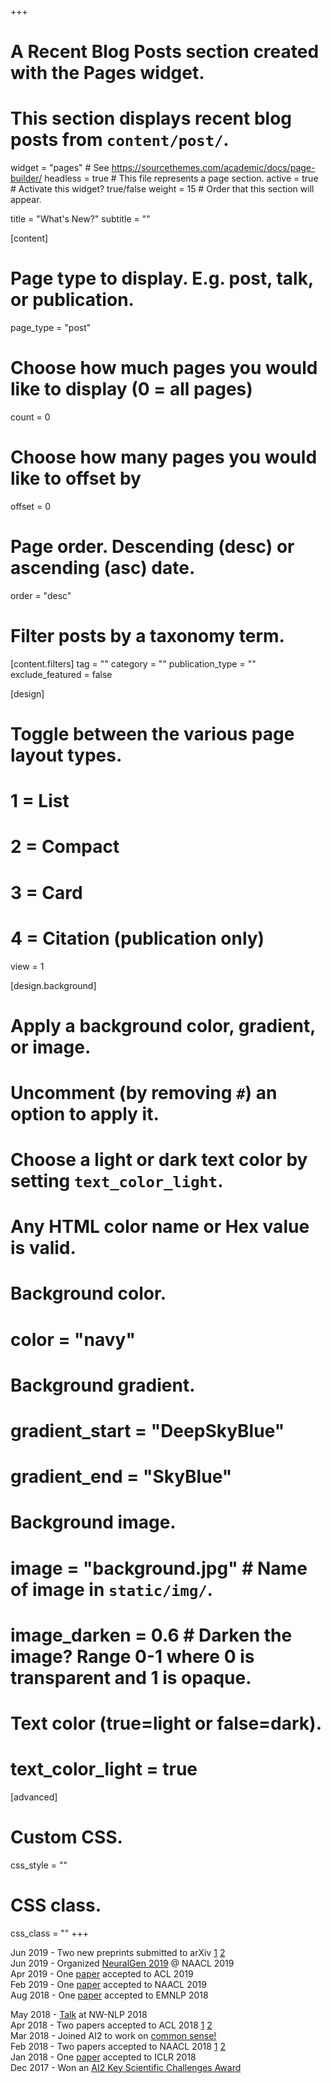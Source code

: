 +++
# A Recent Blog Posts section created with the Pages widget.
# This section displays recent blog posts from `content/post/`.

widget = "pages"  # See https://sourcethemes.com/academic/docs/page-builder/
headless = true  # This file represents a page section.
active = true  # Activate this widget? true/false
weight = 15  # Order that this section will appear.

title = "What's New?"
subtitle = ""

[content]
  # Page type to display. E.g. post, talk, or publication.
  page_type = "post"

  # Choose how much pages you would like to display (0 = all pages)
  count = 0

  # Choose how many pages you would like to offset by
  offset = 0

  # Page order. Descending (desc) or ascending (asc) date.
  order = "desc"

  # Filter posts by a taxonomy term.
  [content.filters]
    tag = ""
    category = ""
    publication_type = ""
    exclude_featured = false

[design]
  # Toggle between the various page layout types.
  #   1 = List
  #   2 = Compact
  #   3 = Card
  #   4 = Citation (publication only)
  view = 1

[design.background]
  # Apply a background color, gradient, or image.
  #   Uncomment (by removing `#`) an option to apply it.
  #   Choose a light or dark text color by setting `text_color_light`.
  #   Any HTML color name or Hex value is valid.

  # Background color.
  # color = "navy"

  # Background gradient.
  # gradient_start = "DeepSkyBlue"
  # gradient_end = "SkyBlue"

  # Background image.
  # image = "background.jpg"  # Name of image in `static/img/`.
  # image_darken = 0.6  # Darken the image? Range 0-1 where 0 is transparent and 1 is opaque.

  # Text color (true=light or false=dark).
  # text_color_light = true

[advanced]
 # Custom CSS.
 css_style = ""

 # CSS class.
 css_class = ""
+++

Jun  2019 - Two new preprints submitted to arXiv [1](publication/hoang-2019-efficient-ao/) [2](publication/gabriel-2019-cooperative-gn/)<br>
Jun  2019 - Organized [NeuralGen 2019](https://neuralgen.io) @ NAACL 2019<br>
Apr  2019 - One [paper](publication/bosselut-2019-cometct/) accepted to ACL 2019<br>
Feb  2019 - One [paper](publication/du-2019-be-ci/) accepted to NAACL 2019<br>
Aug 2018 - One [paper](publication/tandon-2018-reasoning-aa) accepted to EMNLP 2018 <br>
<!-- Jul  2018 - Heading to ACL 2018!<br> -->
<!-- Jun  2018 - Kicking off second internship @ MSR with [Asli Celikyilmaz](https://scholar.google.com/citations?user=aLHWnHsAAAAJ&hl=en)<br> -->
<!-- Jun  2018 - Presented two posters at NAACL 2018 [1](publication/bosselut-2018-discourse-aware-nr) [2](publication/celikyilmaz-2018-deep-ca/)<br> -->
<!-- May  2018 - Presented [poster](http://localhost:1313/publication/bosselut-2017-simulating-ad/) at ICLR 2018<br> -->
May  2018 - [Talk](https://youtu.be/TsKZHpDXIEY?t=1087) at NW-NLP 2018<br>
Apr  2018 - Two papers accepted to ACL 2018 [1](publication/rashkin-2018-modeling-np/) [2](publication/celikyilmaz-2018-deep-ca/)<br>
Mar  2018 - Joined AI2 to work on [common sense!](https://mosaic.allenai.org/)<br>
Feb  2018 - Two papers accepted to NAACL 2018 [1](publication/bosselut-2018-discourse-aware-nr) [2](publication/holtzman-2018-learning-tw/)<br>
Jan  2018 - One [paper](http://localhost:1313/publication/bosselut-2017-simulating-ad/) accepted to ICLR 2018 <br>
Dec  2017 - Won an [AI2 Key Scientific Challenges Award](http://allenai.org/key-scientific-challenges.html) <br>
<!-- Nov  2017 - Talk at [UW CSE Affiliate's Day](https://www.cs.washington.edu/industrial_affiliates/meetings/2017/meeting/talks)<br>
Jul  2017 - Attended NLU Workshop @ Google<br>
Jun  2017 - Starting internship at MSR Redmond with [Asli Celikyilmaz](https://scholar.google.com/citations?user=aLHWnHsAAAAJ&hl=en) and [Xiaodong He](https://scholar.google.com/citations?user=W5WbqgoAAAAJ&hl=en)<br>
Jun  2017 - Talk at Allen Institute for Artificial Intelligence (AI2)<br> -->